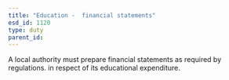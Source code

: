 ```yaml
---
title: "Education -  financial statements"
esd_id: 1120
type: duty
parent_id:  
---
```


A local authority must prepare financial statements as required by regulations. in respect of its educational expenditure.

